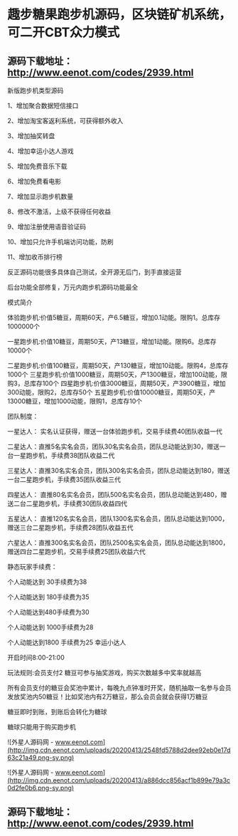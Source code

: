 # 趣步糖果跑步机源码，区块链矿机系统，可二开CBT众力模式

## 源码下载地址：http://www.eenot.com/codes/2939.html
新版跑步机类型源码

1、增加聚合数据短信接口

2、增加淘宝客返利系统，可获得额外收入

3、增加抽奖转盘

4、增加幸运小达人游戏

5、增加免费音乐下载

6、增加免费看电影

7、增加显示跑步机数量

8、修改不激活，上级不获得任何收益

9、增加注册使用语音验证码

10、增加只允许手机端访问功能，防刷

11、增加收币排行榜

反正源码功能很多具体自己测试，全开源无后门，到手直接运营

后台功能全部修复，万元内跑步机源码功能最全

模式简介

体验跑步机:价值5糖豆，周期60天，产6.5糖豆，增加0.1动能。限购1。总库存1000000个

一星跑步机:价值10糖豆，周期50天，产13糖豆，增加1动能。限购6。总库存10000个

二星跑步机:价值100糖豆，周期50天，产130糖豆，增加10动能。限购4，总库存1000个
三星跑步机:价值1000糖豆，周期50天，产1300糖豆，增加100动能，限购3，总库存100个
四星跑步机:价值3000糖豆，周期50天，产3900糖豆，增加300动能，限购2，总库存50个
五星跑步机:价值10000糖豆，周期50天，产13000糖豆，增加1000动能，限购1，总库存10个

团队制度：

一星达人： 实名认证获得，赠送一台体验跑步机，交易手续费40团队收益一代

二星达人：直推5名实名会员，团队30名实名会员，团队总动能达到30，赠送一台一星跑步机，手续费38团队收益二代

三星达人：直推30名实名会员，团队300名实名会员，团队总动能达到180，赠送一台二星跑步机，手续费35团队收益三代

四星达人： 直推80名实名会员，团队500名实名会员，团队总动能达到480，赠送二台二星跑步机，手续费30团队收益四代

五星达人： 直推120名实名会员，团队1300名实名会员，团队总动能达到1000，赠送三台二星跑步机，手续费28团队收益五代

六星达人：直推300名实名会员，团队2500名实名会员，团队总动能达到1800，赠送四台二星跑步机，交易手续费25团队收益六代

静态玩家手续费：

个人动能达到 30手续费为38

个人动能达到 180手续费为35

个人动能达到480手续费为30

个人动能达到 1000手续费为28

个人动能达到1800 手续费为25
幸运小达人

开启时间8:00-21:00

玩法规则:会员支付2 糖豆可参与抽奖游戏，购买次数越多中奖率就越高

所有会员支付的糖豆会奖池中累计，每晚九点钟准时开奖，随机抽取一名参与会员发放奖池内50糖豆！比如奖池内有2万糖豆，那么会员会就会获得1万糖豆

糖豆即时到账，到账后会转化为糖球

糖球只能用于购买跑步机

![外星人源码网 - www.eenot.com](http://img.cdn.eenot.com/uploads/20200413/2548fd5788d2dee92eb0e17d63c21a49.png-sy.png)

![外星人源码网 - www.eenot.com](http://img.cdn.eenot.com/uploads/20200413/a886dcc856acf1b899e79a3c0d2fe0b6.png-sy.png)


## 源码下载地址：http://www.eenot.com/codes/2939.html
